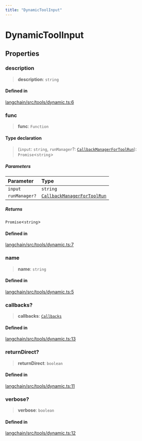 ```yaml
---
title: "DynamicToolInput"
---
```


# DynamicToolInput

## Properties

### description

> **description**: `string`

#### Defined in

[langchain/src/tools/dynamic.ts:6](https://github.com/hwchase17/langchainjs/blob/ddf2996/langchain/src/tools/dynamic.ts#L6)

### func

> **func**: `Function`

#### Type declaration

> (`input`: `string`, `runManager`?: [`CallbackManagerForToolRun`](../../callbacks/classes/CallbackManagerForToolRun.md)): `Promise`<`string`\>

##### Parameters

| Parameter     | Type                                                                                |
| :------------ | :---------------------------------------------------------------------------------- |
| `input`       | `string`                                                                            |
| `runManager?` | [`CallbackManagerForToolRun`](../../callbacks/classes/CallbackManagerForToolRun.md) |

##### Returns

`Promise`<`string`\>

#### Defined in

[langchain/src/tools/dynamic.ts:7](https://github.com/hwchase17/langchainjs/blob/ddf2996/langchain/src/tools/dynamic.ts#L7)

### name

> **name**: `string`

#### Defined in

[langchain/src/tools/dynamic.ts:5](https://github.com/hwchase17/langchainjs/blob/ddf2996/langchain/src/tools/dynamic.ts#L5)

### callbacks?

> **callbacks**: [`Callbacks`](../../callbacks/types/Callbacks.md)

#### Defined in

[langchain/src/tools/dynamic.ts:13](https://github.com/hwchase17/langchainjs/blob/ddf2996/langchain/src/tools/dynamic.ts#L13)

### returnDirect?

> **returnDirect**: `boolean`

#### Defined in

[langchain/src/tools/dynamic.ts:11](https://github.com/hwchase17/langchainjs/blob/ddf2996/langchain/src/tools/dynamic.ts#L11)

### verbose?

> **verbose**: `boolean`

#### Defined in

[langchain/src/tools/dynamic.ts:12](https://github.com/hwchase17/langchainjs/blob/ddf2996/langchain/src/tools/dynamic.ts#L12)
